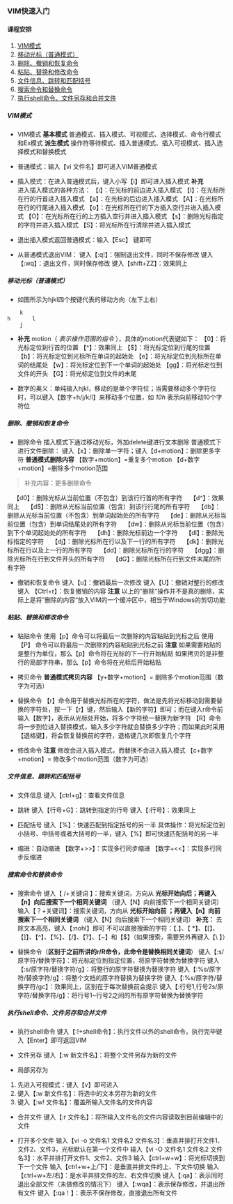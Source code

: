 ###  VIM快速入门

#### 课程安排
1. [VIM模式](#1)
2. [移动光标（普通模式）](#2)
3. [删除、撤销和恢复命令](#3)
4. [粘贴、替换和修改命令](#4)
5. [文件信息、跳转和匹配括号](#5)
6. [搜索命令和替换命令](#6)
7. [执行shell命令、文件另存和合并文件](#7)

##### <span id="1">VIM模式</span>
* VIM模式
**基本模式** 普通模式、插入模式、可视模式、选择模式、命令行模式和Ex模式
**派生模式** 操作符等待模式、插入普通模式、插入可视模式、插入选择模式和替换模式

* 普通模式：输入【vi 文件名】即可进入VIM普通模式
* 插入模式：在进入普通模式后，键入小写【i】即可进入插入模式
**补充**  
进入插入模式的各种方法：
【i】：在光标的前边进入插入模式
【I】：在光标所在行的行首进入插入模式
【a】：在光标的后边进入插入模式
【A】：在光标所在行的行尾进入插入模式
【o】：在光标所在行的下方插入空行并进入插入模式
【O】：在光标所在行的上方插入空行并进入插入模式
【s】：删除光标指定的字符并进入插入模式
【S】：将光标所在行清除并进入插入模式 

* 退出插入模式返回普通模式：输入【Esc】 键即可
* 从普通模式退出VIM：
键入【:q!】：强制退出文件，同时不保存修改
键入【:wq】：退出文件，同时保存修改
键入【shift+ZZ】：效果同上

##### <span id="2">移动光标（普通模式）</span>
* 如图所示为hjkl四个按键代表的移动方向（左下上右）
~~~
	k
h		l
	j
~~~

* **补充** motion（ *表示操作范围的指令* ），具体的motion代表键如下：
【0】：将光标定位到行首的位置
【^】：效果同上
【$】：将光标定位到行尾的位置
【b】：将光标定位到光标所在单词的起始处
【e】：将光标定位到光标所在单词的结尾处
【w】：将光标定位到下一个单词的起始处
【gg】：将光标定位到文件的开头
【G】：将光标定位到文件的末尾

* 数字的奥义：单纯输入hjkl，移动的是单个字符位；当需要移动多个字符位时，可以键入【数字+h/j/k/l】来移动多个位置，如 *10h* 表示向前移动10个字符位

#####  <span id="3">删除、撤销和恢复命令</span>
* 删除命令
插入模式下通过移动光标，外加delete键进行文本删除
普通模式下进行文件删除：
键入【x】：删除单一字符；键入【d+motion】：删除更多字符 
**普通模式删除内容**
【数字+motion】=重复多个motion
【d+数字+motion】=删除多个motion范围
>补充内容：更多删除命令

&emsp;【d0】：删除光标从当前位置（不包含）到该行行首的所有字符
&emsp;【d^】：效果同上
&emsp;【d$】：删除从光标当前位置（包含）到该行行尾的所有字符
&emsp;【db】：删除从光标当前位置（不包含）到单词起始处的所有字符
&emsp;【de】：删除从光标当前位置（包含）到单词结尾处的所有字符
&emsp;【dw】：删除从光标当前位置（包含）到下个单词起始处的所有字符
&emsp;【dh】：删除光标前边一个字符
&emsp;【dl】：删除光标指定的字符
&emsp;【dj】：删除光标所在行以及下一行的所有字符
&emsp;【dk】：删除光标所在行以及上一行的所有字符
&emsp;【dd】：删除光标所在行的字符
&emsp;【dgg】：删除光标所在行到文件开头的所有字符
&emsp;【dG】：删除光标所在行到文件末尾的所有字符

* 撤销和恢复命令
键入【u】：撤销最后一次修改
键入【U】：撤销对整行的修改
键入 【Ctrl+r】：恢复撤销的内容
**注意** 以上的”删除“操作并不是真的删除，实际上是将”删除的内容“放入VIM的一个缓冲区中，相当于Windows的剪切功能

##### <span id="4">粘贴、替换和修改命令</span>
* 粘贴命令
使用【p】命令可以将最后一次删除的内容粘贴到光标之后
使用【P】 命令可以将最后一次删除的内容粘贴到光标之前
**注意**
如果需要粘贴的是整行为单位，那么【p】命令将在光标的下一行开始粘贴
如果拷贝的是非整行的局部字符串，那么【p】命令将在光标后开始粘贴

* 拷贝命令
**普通模式拷贝内容**
【y+数字+motion】= 删除多个motion范围（数字为可选）

* 替换命令
【r】命令用于替换光标所在的字符，做法是先将光标移动到需要替换的字符处，按一下【r】键，然后输入【新的字符】即可；而在键入r命令前输入【数字】，表示从光标处开始，将多个字符统一替换为新字符
【R】命令将一步到位进入替换模式，输入多少字符就会替换多少字符；而如果此时采用【退格键】，将会恢复替换前的字符，退格键几次即恢复几个字符

* 修改命令
**注意** 修改会进入插入模式，而替换不会进入插入模式
【c+数字+motion】= 修改多个motion范围（数字为可选）

##### <span id="5">文件信息、跳转和匹配括号</span>
* 文件信息
键入【ctrl+g】：查看文件信息

* 跳转
键入【行号+G】：跳转到指定的行号
键入【:行号】：效果同上

* 匹配括号
键入【%】：快速匹配到指定括号的另一半
具体操作：将光标定位到小括号、中括号或者大括号的一半，键入【%】即可快速匹配括号的另一半

* 缩进：自动缩进
【数字+>>】：实现多行同步缩进
【数字+<<】：实现多行同步反缩进

##### <span id="6">搜索命令和替换命令</span>
* 搜索命令
键入【 /+关键词 】：搜索关键词，方向从 **光标开始向后；再键入【n】向后搜索下一个相同关键词**  （键入【N】向前搜索下一个相同关键词）
输入【？+关键词】：搜索关键词，方向从 **光标开始向前 ；再键入【n】向前搜索下一个相同关键词** （键入【N】向后搜索下一个相同关键词）
**补充：** 
去除文本高亮，键入【:nohl】即可
不可以直接搜索的字符：【.】、【 \*】、【[】、【]】、【^】、【%】、【/】、【?】、【~】和【$】（如果搜索，需要另外再键入【\ 】）

* 替换命令（**区别于之前所讲的r/R命令，此命令是替换相同关键词**）
键入【:s/原字符/替换字符】：将光标定位到指定位置，将原字符替换为替换字符
键入【:s/原字符/替换字符/g】：将整行的原字符替换为替换字符
键入【:%s/原字符/替换字符/g】：将整个文档的原字符替换为替换字符
键入【:%s/原字符/替换字符/gc】：效果同上，区别在于每次替换前会提示
键入【:行号1,行号2s/原字符/替换字符/g】：将行号1~行号2之间的所有原字符替换为替换字符

##### <span id="7">执行shell命令、文件另存和合并文件</span>
* 执行shell命令
键入【:!+shell命令】：执行文件以外的shell命令，执行完毕键入【Enter】即可返回VIM

* 文件另存
键入【:w 新文件名】：将整个文件另存为新的文件

* 局部另存为
1. 先进入可视模式：键入【v】即可进入
2. 键入【:w 新文件名】：将选中的文本另存为新的文件
3. 键入【:w! 文件名】：覆盖所输入文件名的文件内容

* 合并文件
键入【:r 文件名】：将所输入文件名的文件内容读取到目前编辑中的文件

* 打开多个文件
输入【vi -o 文件名1 文件名2 文件名3】：垂直并排打开文件1、文件2、文件3，光标默认在第一个文件中
输入【vi -O 文件名1 文件名2 文件名3】：水平并排打开文件1、文件2、文件3
输入【ctrl+w+w】：将光标切换到下一个文件
输入【ctrl+w+上/下】：是垂直并排文件的上、下文件切换
输入【ctrl+w+左/右】：是水平并排文件的左、右文件切换
键入【:qa】：表示同时退出全部文件（未做修改的情况下）
键入【:wqa】：表示保存修改，并退出所有文件
键入【:qa！】：表示不保存修改，直接退出所有文件



